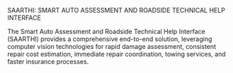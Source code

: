 SAARTHI: SMART AUTO ASSESSMENT AND ROADSIDE TECHNICAL HELP INTERFACE

The Smart Auto Assessment and Roadside Technical Help Interface (SAARTHI) provides a comprehensive end-to-end solution, leveraging computer vision technologies for rapid damage assessment, consistent repair cost estimation, immediate repair coordination, towing services, and faster insurance processes.
